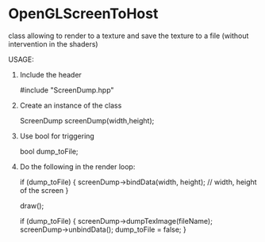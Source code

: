 # OpenGLScreenToHost
class allowing to render to a texture and save the texture to a file (without intervention in the shaders)

USAGE:

1) Include the header

    #include "ScreenDump.hpp"

2) Create an instance of the class

    ScreenDump screenDump(width,height);

3) Use bool for triggering

    bool dump_toFile;

4) Do the following in the render loop:

    if (dump_toFile) {
        screenDump->bindData(width, height); // width, height of the screen
    }

    draw();

    if (dump_toFile) {
        screenDump->dumpTexImage(fileName);
        screenDump->unbindData();
        dump_toFile = false;
    }
